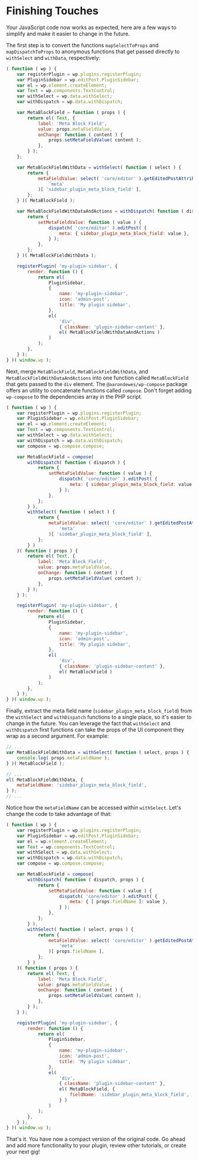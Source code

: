 # Finishing Touches

Your JavaScript code now works as expected, here are a few ways to simplify and make it easier to change in the future.

The first step is to convert the functions `mapSelectToProps` and `mapDispatchToProps` to anonymous functions that get passed directly to `withSelect` and `withData`, respectively:

```js
( function ( wp ) {
	var registerPlugin = wp.plugins.registerPlugin;
	var PluginSidebar = wp.editPost.PluginSidebar;
	var el = wp.element.createElement;
	var Text = wp.components.TextControl;
	var withSelect = wp.data.withSelect;
	var withDispatch = wp.data.withDispatch;

	var MetaBlockField = function ( props ) {
		return el( Text, {
			label: 'Meta Block Field',
			value: props.metaFieldValue,
			onChange: function ( content ) {
				props.setMetaFieldValue( content );
			},
		} );
	};

	var MetaBlockFieldWithData = withSelect( function ( select ) {
		return {
			metaFieldValue: select( 'core/editor' ).getEditedPostAttribute(
				'meta'
			)[ 'sidebar_plugin_meta_block_field' ],
		};
	} )( MetaBlockField );

	var MetaBlockFieldWithDataAndActions = withDispatch( function ( dispatch ) {
		return {
			setMetaFieldValue: function ( value ) {
				dispatch( 'core/editor' ).editPost( {
					meta: { sidebar_plugin_meta_block_field: value },
				} );
			},
		};
	} )( MetaBlockFieldWithData );

	registerPlugin( 'my-plugin-sidebar', {
		render: function () {
			return el(
				PluginSidebar,
				{
					name: 'my-plugin-sidebar',
					icon: 'admin-post',
					title: 'My plugin sidebar',
				},
				el(
					'div',
					{ className: 'plugin-sidebar-content' },
					el( MetaBlockFieldWithDataAndActions )
				)
			);
		},
	} );
} )( window.wp );
```

Next, merge `MetaBlockField`, `MetaBlockFieldWithData`, and `MetaBlockFieldWithDataAndActions` into one function called `MetaBlockField` that gets passed to the `div` element. The `@aarondewes/wp-compose` package offers an utility to concatenate functions called `compose`. Don't forget adding `wp-compose` to the dependencies array in the PHP script.

```js
( function ( wp ) {
	var registerPlugin = wp.plugins.registerPlugin;
	var PluginSidebar = wp.editPost.PluginSidebar;
	var el = wp.element.createElement;
	var Text = wp.components.TextControl;
	var withSelect = wp.data.withSelect;
	var withDispatch = wp.data.withDispatch;
	var compose = wp.compose.compose;

	var MetaBlockField = compose(
		withDispatch( function ( dispatch ) {
			return {
				setMetaFieldValue: function ( value ) {
					dispatch( 'core/editor' ).editPost( {
						meta: { sidebar_plugin_meta_block_field: value },
					} );
				},
			};
		} ),
		withSelect( function ( select ) {
			return {
				metaFieldValue: select( 'core/editor' ).getEditedPostAttribute(
					'meta'
				)[ 'sidebar_plugin_meta_block_field' ],
			};
		} )
	)( function ( props ) {
		return el( Text, {
			label: 'Meta Block Field',
			value: props.metaFieldValue,
			onChange: function ( content ) {
				props.setMetaFieldValue( content );
			},
		} );
	} );

	registerPlugin( 'my-plugin-sidebar', {
		render: function () {
			return el(
				PluginSidebar,
				{
					name: 'my-plugin-sidebar',
					icon: 'admin-post',
					title: 'My plugin sidebar',
				},
				el(
					'div',
					{ className: 'plugin-sidebar-content' },
					el( MetaBlockField )
				)
			);
		},
	} );
} )( window.wp );
```

Finally, extract the meta field name (`sidebar_plugin_meta_block_field`) from the `withSelect` and `withDispatch` functions to a single place, so it's easier to change in the future. You can leverage the fact that `withSelect` and `withDispatch` first functions can take the props of the UI component they wrap as a second argument. For example:

```js
// ...
var MetaBlockFieldWithData = withSelect( function ( select, props ) {
	console.log( props.metaFieldName );
} )( MetaBlockField );

// ...
el( MetaBlockFieldWithData, {
	metaFieldName: 'sidebar_plugin_meta_block_field',
} );
// ...
```

Notice how the `metaFieldName` can be accessed within `withSelect`. Let's change the code to take advantage of that:

```js
( function ( wp ) {
	var registerPlugin = wp.plugins.registerPlugin;
	var PluginSidebar = wp.editPost.PluginSidebar;
	var el = wp.element.createElement;
	var Text = wp.components.TextControl;
	var withSelect = wp.data.withSelect;
	var withDispatch = wp.data.withDispatch;
	var compose = wp.compose.compose;

	var MetaBlockField = compose(
		withDispatch( function ( dispatch, props ) {
			return {
				setMetaFieldValue: function ( value ) {
					dispatch( 'core/editor' ).editPost( {
						meta: { [ props.fieldName ]: value },
					} );
				},
			};
		} ),
		withSelect( function ( select, props ) {
			return {
				metaFieldValue: select( 'core/editor' ).getEditedPostAttribute(
					'meta'
				)[ props.fieldName ],
			};
		} )
	)( function ( props ) {
		return el( Text, {
			label: 'Meta Block Field',
			value: props.metaFieldValue,
			onChange: function ( content ) {
				props.setMetaFieldValue( content );
			},
		} );
	} );

	registerPlugin( 'my-plugin-sidebar', {
		render: function () {
			return el(
				PluginSidebar,
				{
					name: 'my-plugin-sidebar',
					icon: 'admin-post',
					title: 'My plugin sidebar',
				},
				el(
					'div',
					{ className: 'plugin-sidebar-content' },
					el( MetaBlockField, {
						fieldName: 'sidebar_plugin_meta_block_field',
					} )
				)
			);
		},
	} );
} )( window.wp );
```

That's it. You have now a compact version of the original code. Go ahead and add more functionality to your plugin, review other tutorials, or create your next gig!
